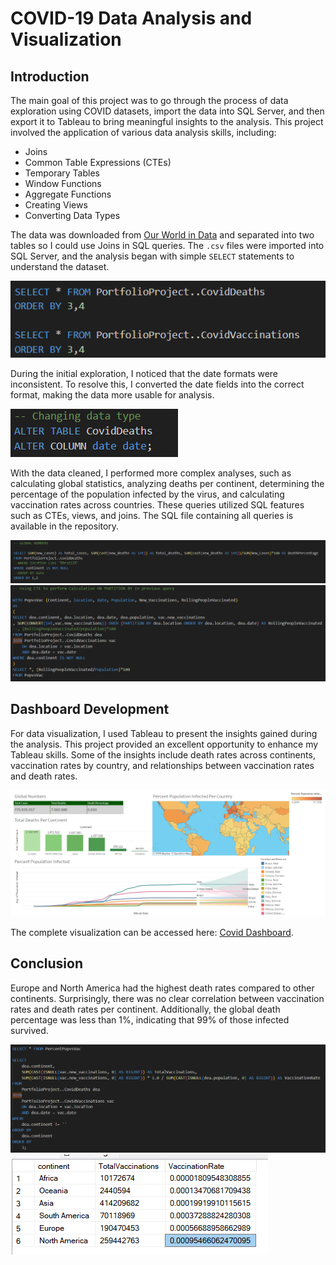 # COVID-19 Data Analysis and Visualization

## Introduction
The main goal of this project was to go through the process of data exploration using COVID datasets, import the data into SQL Server, and then export it to Tableau to bring meaningful insights to the analysis. This project involved the application of various data analysis skills, including:

- Joins
- Common Table Expressions (CTEs)
- Temporary Tables
- Window Functions
- Aggregate Functions
- Creating Views
- Converting Data Types

The data was downloaded from [Our World in Data](https://ourworldindata.org/covid-deaths) and separated into two tables so I could use Joins in SQL queries. The `.csv` files were imported into SQL Server, and the analysis began with simple `SELECT` statements to understand the dataset.

![Select](Select.png)

During the initial exploration, I noticed that the date formats were inconsistent. To resolve this, I converted the date fields into the correct format, making the data more usable for analysis.

![Type](Type.png)

With the data cleaned, I performed more complex analyses, such as calculating global statistics, analyzing deaths per continent, determining the percentage of the population infected by the virus, and calculating vaccination rates across countries. These queries utilized SQL features such as CTEs, views, and joins. The SQL file containing all queries is available in the repository.

![Global](Global.png)
![CTE](CTE.png)

## Dashboard Development

For data visualization, I used Tableau to present the insights gained during the analysis. This project provided an excellent opportunity to enhance my Tableau skills. Some of the insights include death rates across continents, vaccination rates by country, and relationships between vaccination rates and death rates.

![Tableau](Tableau.png)

The complete visualization can be accessed here: [Covid Dashboard](https://public.tableau.com/app/profile/arthur.picolo.dos.reis/viz/CovidDashboard_17371238803370/Dashboard).

## Conclusion
Europe and North America had the highest death rates compared to other continents. Surprisingly, there was no clear correlation between vaccination rates and death rates per continent. Additionally, the global death percentage was less than 1%, indicating that 99% of those infected survived. 

![Vac](Vac.png)
![Vac Return](Vac_return.png)
